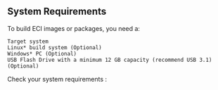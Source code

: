 ## System Requirements

To build ECI images or packages, you need a:

    Target system
    Linux* build system (Optional)
    Windows* PC (Optional)
    USB Flash Drive with a minimum 12 GB capacity (recommend USB 3.1) (Optional)

Check your system requirements :
